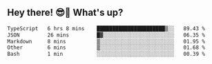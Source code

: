 ## Hey there! 😎👋 What's up?

<!--START_SECTION:waka-->

```txt
TypeScript   6 hrs 8 mins    ██████████████████████▒░░   89.43 %
JSON         26 mins         █▓░░░░░░░░░░░░░░░░░░░░░░░   06.35 %
Markdown     8 mins          ▒░░░░░░░░░░░░░░░░░░░░░░░░   01.95 %
Other        6 mins          ▒░░░░░░░░░░░░░░░░░░░░░░░░   01.68 %
Bash         1 min           ░░░░░░░░░░░░░░░░░░░░░░░░░   00.39 %
```

<!--END_SECTION:waka-->
